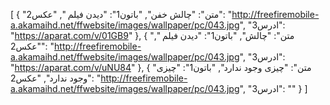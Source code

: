 [
  {
    "متن": "چالش خفن",
    "باتون1": "دیدن فیلم ",
    "عکس2": "http://freefiremobile-a.akamaihd.net/ffwebsite/images/wallpaper/pc/043.jpg",
    "ادرس3": "https://aparat.com/v/01GB9"
  },
  {
    "متن": "چالش",
    "باتون1": "دیدن فیلم ",
    "عکس2": "http://freefiremobile-a.akamaihd.net/ffwebsite/images/wallpaper/pc/043.jpg",
    "ادرس3": "https://aparat.com/v/uNU84"
  },
  {
    "متن": "چیزی وجود ندارد",
    "باتون1": "چیزی وجود ندارد",
    "عکس2": "http://freefiremobile-a.akamaihd.net/ffwebsite/images/wallpaper/pc/043.jpg",
    "ادرس3": ""
  }
]
